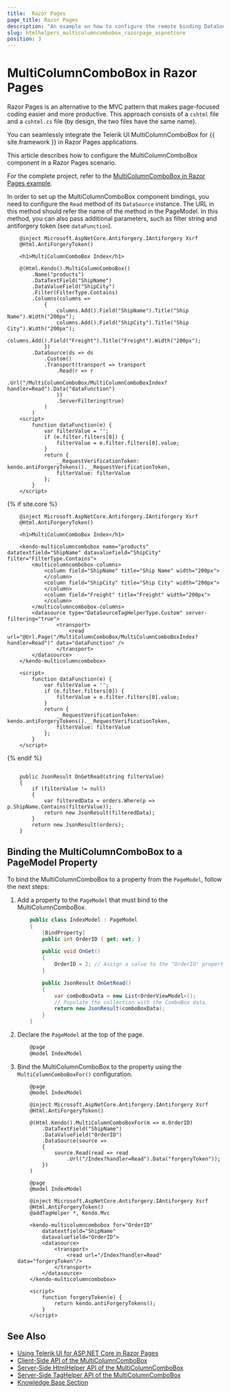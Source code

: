 ```yaml
---
title:  Razor Pages
page_title: Razor Pages
description: "An example on how to configure the remote binding DataSource to populate the Telerik UI MultiColumnComboBox component for {{ site.framework }} in a Razor Page using CRUD Operations."
slug: htmlhelpers_multicolumncombobox_razorpage_aspnetcore
position: 3
---
```


# MultiColumnComboBox in Razor Pages

Razor Pages is an alternative to the MVC pattern that makes page-focused coding easier and more productive. This approach consists of a `cshtml` file and a `cshtml.cs` file (by design, the two files have the same name). 

You can seamlessly integrate the Telerik UI MultiColumnComboBox for {{ site.framework }} in Razor Pages applications.

This article describes how to configure the MultiColumnComboBox component in a Razor Pages scenario.

For the complete project, refer to the [MultiColumnComboBox in Razor Pages example](https://github.com/telerik/ui-for-aspnet-core-examples/blob/master/Telerik.Examples.RazorPages/Telerik.Examples.RazorPages/Pages/MultiColumnComboBox/MultiColumnComboBoxIndex.cshtml).

In order to set up the MultiColumnComboBox component bindings, you need to configure the `Read` method of its `DataSource` instance. The URL in this method should refer the name of the method in the PageModel. In this method, you can also pass additional parameters, such as filter string and antiforgery token (see `dataFunction`).

```tab-HtmlHelper(csthml)        
    @inject Microsoft.AspNetCore.Antiforgery.IAntiforgery Xsrf
	@Html.AntiForgeryToken()

	<h1>MultiColumnComboBox Index</h1>

	@(Html.Kendo().MultiColumnComboBox()
        .Name("products")
        .DataTextField("ShipName")
        .DataValueField("ShipCity")
        .Filter(FilterType.Contains)
        .Columns(columns =>
            {
                columns.Add().Field("ShipName").Title("Ship Name").Width("200px");
                columns.Add().Field("ShipCity").Title("Ship City").Width("200px");
                columns.Add().Field("Freight").Title("Freight").Width("200px");
            })
        .DataSource(ds => ds
            .Custom()
            .Transport(transport => transport
                .Read(r => r
                    .Url("/MultiColumnComboBox/MultiColumnComboBoxIndex?handler=Read").Data("dataFunction")
                ))
                .ServerFiltering(true)
            )
        )
	<script>
		function dataFunction(e) {
			var filterValue = '';
			if (e.filter.filters[0]) {
				filterValue = e.filter.filters[0].value;
			}
			return {
				__RequestVerificationToken: kendo.antiForgeryTokens().__RequestVerificationToken,
				filterValue: filterValue
			};
		}
	</script>
```
{% if site.core %}
```tab-TagHelper(cshtml)
    @inject Microsoft.AspNetCore.Antiforgery.IAntiforgery Xsrf
	@Html.AntiForgeryToken()

	<h1>MultiColumnComboBox Index</h1>

    <kendo-multicolumncombobox name="products" datatextfield="ShipName" datavaluefield="ShipCity" filter="FilterType.Contains">
        <multicolumncombobox-columns>
            <column field="ShipName" title="Ship Name" width="200px">
            </column>
            <column field="ShipCity" title="Ship City" width="200px">
            </column>
            <column field="Freight" title="Freight" width="200px">
            </column>
        </multicolumncombobox-columns>
        <datasource type="DataSourceTagHelperType.Custom" server-filtering="true">
                <transport>
                    <read url="@Url.Page("/MultiColumnComboBox/MultiColumnComboBoxIndex?handler=Read")" data="dataFunction" />
                </transport>
        </datasource>
    </kendo-multicolumncombobox>

    <script>
		function dataFunction(e) {
			var filterValue = '';
			if (e.filter.filters[0]) {
				filterValue = e.filter.filters[0].value;
			}
			return {
				__RequestVerificationToken: kendo.antiForgeryTokens().__RequestVerificationToken,
				filterValue: filterValue
			};
		}
	</script>
```
{% endif %}
```tab-PageModel(cshtml.cs)      

    public JsonResult OnGetRead(string filterValue)
    {
        if (filterValue != null)
        {
            var filteredData = orders.Where(p => p.ShipName.Contains(filterValue));
            return new JsonResult(filteredData);
        }
        return new JsonResult(orders);
    }
```

## Binding the MultiColumnComboBox to a PageModel Property

To bind the MultiColumnComboBox to a property from the `PageModel`, follow the next steps:

1. Add a property to the `PageModel` that must bind to the MultiColumnComboBox.

    ```Index.cshtml.cs
        public class IndexModel : PageModel
        {
            [BindProperty]
            public int OrderID { get; set; }

            public void OnGet()
            {
                OrderID = 2; // Assign a value to the "OrderID" property, if needed.
            }

            public JsonResult OnGetRead()
            {
                var comboBoxData = new List<OrderViewModel>();
                // Populate the collection with the ComboBox data.
                return new JsonResult(comboBoxData);
            }
        }
    ```
1. Declare the `PageModel` at the top of the page.

    ```C#
        @page
        @model IndexModel
    ```

1. Bind the MultiColumnComboBox to the property using the `MultiColumnComboBoxFor()` configuration.

    ```HtmlHelper_Index.cshtml
        @page
        @model IndexModel

        @inject Microsoft.AspNetCore.Antiforgery.IAntiforgery Xsrf
        @Html.AntiForgeryToken()
        
        @(Html.Kendo().MultiColumnComboBoxFor(m => m.OrderID)  
            .DataTextField("ShipName")
            .DataValueField("OrderID")
            .DataSource(source =>
            {
                source.Read(read => read
                    .Url("/Index?handler=Read").Data("forgeryToken"));
            })
        )
    ```
    ```TagHelper_Index.cshtml
        @page
        @model IndexModel

        @inject Microsoft.AspNetCore.Antiforgery.IAntiforgery Xsrf
        @Html.AntiForgeryToken()
        @addTagHelper *, Kendo.Mvc

        <kendo-multicolumncombobox for="OrderID"
            datatextfield="ShipName" 
            datavaluefield="OrderID">
            <datasource>
                <transport>
                    <read url="/Index?handler=Read" data="forgeryToken"/>
                </transport>
            </datasource>
        </kendo-multicolumncombobox>
    ```
    ```JS
        <script>
            function forgeryToken(e) {
                return kendo.antiForgeryTokens();
            }
        </script>
    ```

## See Also

* [Using Telerik UI for ASP.NET Core in Razor Pages](https://docs.telerik.com/aspnet-core/getting-started/razor-pages#using-telerik-ui-for-aspnet-core-in-razor-pages)
* [Client-Side API of the MultiColumnComboBox](https://docs.telerik.com/kendo-ui/api/javascript/ui/multicolumncombobox)
* [Server-Side HtmlHelper API of the MultiColumnComboBox](/api/multicolumncombobox)
* [Server-Side TagHelper API of the MultiColumnComboBox](/api/taghelpers/multicolumncombobox)
* [Knowledge Base Section](/knowledge-base)

